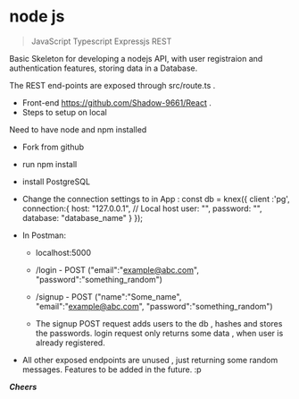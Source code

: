 # node js 
 > JavaScript
 > Typescript
 > Expressjs
 > REST

 Basic Skeleton for developing a nodejs API, with user registraion and authentication features, storing data in a Database.

The REST end-points are exposed through src/route.ts .
* Front-end https://github.com/Shadow-9661/React .
* Steps to setup on local

Need to have node and npm installed
* Fork from github
* run npm install
* install PostgreSQL
* Change the connection settings to in App :
    const db =  knex({
    client :'pg',
    connection:{
        host: "127.0.0.1", // Local host
        user: "",
        password: "",
        database: "database_name"
        }
    });
* In Postman:
    *  localhost:5000
    *  /login - POST ("email":"example@abc.com", "password":"something_random")
    *  /signup - POST ("name":"Some_name", "email":"example@abc.com", "password":"something_random")
    
    * The signup  POST request adds users to the db , hashes and stores the passwords.
     login request only returns some data , when user is already registered.
    
*  All other exposed endpoints are unused , just returning some random messages. Features to be added in the future. :p


*****Cheers*****
